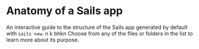 # Anatomy of a Sails app

An interactive guide to the structure of the Sails app generated by default with `sails new`.
n k bhkn 
Choose from any of the files or folders in the list to learn more about its purpose.

<docmeta name="displayName" value="Anatomy of a Sails app">
<docmeta name="isOverviewPage" value="true">
